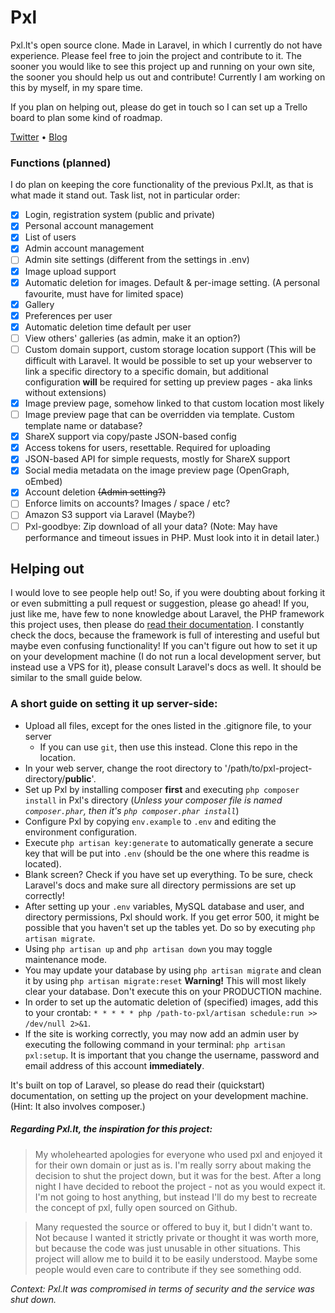 # Pxl
Pxl.lt's open source clone. Made in Laravel, in which I currently do not have experience.
Please feel free to join the project and contribute to it. The sooner you would like
to see this project up and running on your own site, the sooner you should help us out
and contribute! Currently I am working on this by myself, in my spare time.

If you plan on helping out, please do get in touch so I can set up a Trello board to plan some kind of roadmap.

[Twitter](https://twitter.com/MaxKorlaar) &bull; [Blog](https://maxkorlaar.com/blog)

### Functions (planned)
I do plan on keeping the core functionality of the previous Pxl.lt, as that is what made it stand out.
Task list, not in particular order:
- [x] Login, registration system (public and private)
- [x] Personal account management
- [x] List of users
- [x] Admin account management
- [ ] Admin site settings (different from the settings in .env)
- [x] Image upload support
- [x] Automatic deletion for images. Default & per-image setting. (A personal favourite, must have for limited space)
- [x] Gallery
- [x] Preferences per user
- [x] Automatic deletion time default per user
- [ ] View others' galleries (as admin, make it an option?)
- [ ] Custom domain support, custom storage location support (This will be difficult with Laravel.
It would be possible to set up your webserver to link a specific directory to a specific domain,
but additional configuration **will** be required for setting up preview pages - aka links without extensions)
- [x] Image preview page, somehow linked to that custom location most likely
- [ ] Image preview page that can be overridden via template. Custom template name or database?
- [x] ShareX support via copy/paste JSON-based config
- [x] Access tokens for users, resettable. Required for uploading
- [x] JSON-based API for simple requests, mostly for ShareX support
- [x] Social media metadata on the image preview page (OpenGraph, oEmbed)
- [x] Account deletion ~~(Admin setting?)~~
- [ ] Enforce limits on accounts? Images / space / etc?
- [ ] Amazon S3 support via Laravel (Maybe?)
- [ ] Pxl-goodbye: Zip download of all your data? (Note:
May have performance and timeout issues in PHP. Must look into it in detail later.)

## Helping out
I would love to see people help out! So, if you were doubting about forking it or even submitting
a pull request or suggestion, please go ahead!
If you, just like me, have few to none knowledge about Laravel, the PHP framework this project uses,
then please do [read their documentation](https://laravel.com/docs/master). I constantly check the docs, because
the framework is full of interesting and useful but maybe even confusing functionality!
If you can't figure out how to set it up on your development machine (I do not run a local development server,
but instead use a VPS for it), please consult Laravel's docs as well.
It should be similar to the small guide below.

### A short guide on setting it up server-side:
* Upload all files, except for the ones listed in the .gitignore file, to your server
    * If you can use `git`, then use this instead. Clone this repo in the location.
* In your web server, change the root directory to '/path/to/pxl-project-directory/**public**'.
* Set up Pxl by installing composer **first** and executing `php composer install` in Pxl's directory (_Unless your composer
file is named `composer.phar`, then it's `php composer.phar install`_)
* Configure Pxl by copying `env.example` to `.env` and editing the environment configuration.
* Execute `php artisan key:generate` to automatically generate a secure key that will be put into `.env`
(should be the one where this readme is located).
* Blank screen? Check if you have set up everything. To be sure, check Laravel's docs and make sure all directory permissions are set up correctly!
* After setting up your `.env` variables, MySQL database and user, and directory permissions, Pxl should work.
If you get error 500, it might be possible that you haven't set up the tables yet. Do so by executing `php artisan migrate`.
* Using `php artisan up` and `php artisan down` you may toggle maintenance mode.
* You may update your database by using `php artisan migrate` and clean it by using `php artisan migrate:reset` **Warning!** This will most likely clear your database. Don't execute this on your PRODUCTION machine.
* In order to set up the automatic deletion of (specified) images, add this to your crontab: `* * * * * php /path-to-pxl/artisan schedule:run >> /dev/null 2>&1`.
* If the site is working correctly, you may now add an admin user by executing the following command in your terminal: `php artisan pxl:setup`.
It is important that you change the username, password and email address of this account **immediately**.

It's built on top of Laravel, so please do read their (quickstart) documentation,
on setting up the project on your development machine. (Hint: It also involves composer.)

##### Regarding Pxl.lt, the inspiration for this project:


>My wholehearted apologies for everyone who used pxl and enjoyed it for their own domain or just as is. I'm really sorry about making the decision to shut the project down, but it was for the best. After a long night I have decided to reboot the project - not as you would expect it. I'm not going to host anything, but instead I'll do my best to recreate the concept of pxl, fully open sourced on Github.

>Many requested the source or offered to buy it, but I didn't want to. Not because I wanted it strictly private or thought it was worth more, but because the code was just unusable in other situations. This project will allow me to build it to be easily understood. Maybe some people would even care to contribute if they see something odd.

_Context: Pxl.lt was compromised in terms of security and the service was shut down._
